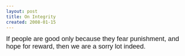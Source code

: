 ```yaml
---
layout: post
title: On Integrity
created: 2008-01-15
---
```

<p><span style="font-family:Arial, Helvetica, sans-serif;font-size:130%;">If people are good only because they fear punishment, and hope for reward, then we are a sorry lot indeed.</span></p>
